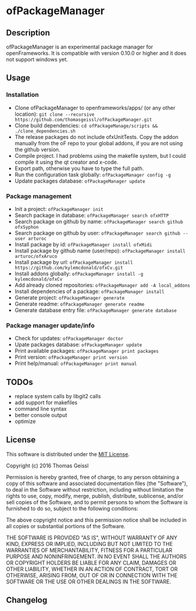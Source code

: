 # ofPackageManager

## Description
ofPackageManager is an experimental package manager for openFrameworks. It is compatible with version 0.10.0 or higher and it does not support windows yet.

## Usage
### Installation
* Clone ofPackageManager to openframeworks/apps/ (or any other location): ``` git clone --recursive https://github.com/thomasgeissl/ofPackageManager.git ```
* Clone build dependencies: ``` cd ofPackageManage/scripts && ./clone_dependencies.sh ```
* The release packages do not include ofxUnitTests. Copy the addon manually from the oF repo to your global addons, if you are not using the github version.
* Compile project. I had problems using the makefile system, but I could compile it using the qt creator and x-code.
* Export path, otherwise you have to type the full path.
* Run the configuration task globally: ``` ofPackageManager config -g ```
* Update packages database: ``` ofPackageManager update ```

### Package management
* Init a project: ``` ofPackageManager init ```
* Search package in database: ``` ofPackageManager search ofxHTTP ```
* Search package on github by name: ``` ofPackageManager search github ofxSyphon ```
* Search package on github by user: ``` ofPackageManager search github --user arturoc ```
* Install package by id: ``` ofPackageManager install ofxMidi ```
* Install package by github name (user/repo): ``` ofPackageManager install arturoc/ofxAruco ```
* Install package by url: ``` ofPackageManager install https://github.com/kylemcdonald/ofxCv.git ```
* Install addons globally: ``` ofPackageManager install -g kylemcdonald/ofxCv ```
* Add already cloned repositories: ``` ofPackageManager add -A local_addons ```
* Install dependencies of a package: ``` ofPackageManager install ```
* Generate project: ``` ofPackageManager generate ```
* Generate readme: ``` ofPackageManager generate readme ```
* Generate database entry file: ``` ofPackageManager generate database ```

### Package manager update/info
* Check for updates: ``` ofPackageManager doctor ```
* Upate packages database: ``` ofPackageManager update ```
* Print available packages: ``` ofPackageManager print packages ```
* Print version: ``` ofPackageManager print version ```
* Print help/manual: ``` ofPackageManager print manual ```

## TODOs
* replace system calls by libgit2 calls
* add support for makefiles
* command line syntax
* better console output
* optimize

## License
This software is distributed under the [MIT License](https://en.wikipedia.org/wiki/MIT_License).

Copyright (c) 2016 Thomas Geissl

Permission is hereby granted, free of charge, to any person obtaining a copy of this software and associated documentation files (the "Software"), to deal in the Software without restriction, including without limitation the rights to use, copy, modify, merge, publish, distribute, sublicense, and/or sell copies of the Software, and to permit persons to whom the Software is furnished to do so, subject to the following conditions:

The above copyright notice and this permission notice shall be included in all copies or substantial portions of the Software.

THE SOFTWARE IS PROVIDED "AS IS", WITHOUT WARRANTY OF ANY KIND, EXPRESS OR IMPLIED, INCLUDING BUT NOT LIMITED TO THE WARRANTIES OF MERCHANTABILITY, FITNESS FOR A PARTICULAR PURPOSE AND NONINFRINGEMENT. IN NO EVENT SHALL THE AUTHORS OR COPYRIGHT HOLDERS BE LIABLE FOR ANY CLAIM, DAMAGES OR OTHER LIABILITY, WHETHER IN AN ACTION OF CONTRACT, TORT OR OTHERWISE, ARISING FROM, OUT OF OR IN CONNECTION WITH THE SOFTWARE OR THE USE OR OTHER DEALINGS IN THE SOFTWARE.

## Changelog
